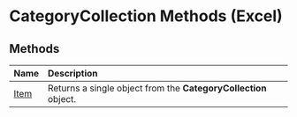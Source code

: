 
# CategoryCollection Methods (Excel)

## Methods



|**Name**|**Description**|
|:-----|:-----|
|[Item](799a7fc6-e44b-e860-2806-2f816008a905.md)|Returns a single object from the  **CategoryCollection** object.|
